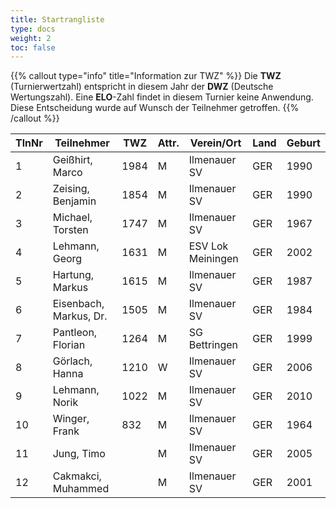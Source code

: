 ```yaml
---
title: Startrangliste
type: docs
weight: 2
toc: false
---
```


{{% callout type="info" title="Information zur TWZ" %}}
Die **TWZ** (Turnierwertzahl) entspricht in diesem Jahr der **DWZ** (Deutsche Wertungszahl). Eine **ELO**-Zahl findet in diesem Turnier keine Anwendung.  
Diese Entscheidung wurde auf Wunsch der Teilnehmer getroffen.
{{% /callout %}}

| TlnNr | Teilnehmer             | TWZ  | Attr. | Verein/Ort        | Land | Geburt |
| ----- | ---------------------- | ---- | ----- | ----------------- | ---- | ------ |
| 1     | Geißhirt, Marco        | 1984 | M     | Ilmenauer SV      | GER  | 1990   |
| 2     | Zeising, Benjamin      | 1854 | M     | Ilmenauer SV      | GER  | 1990   |
| 3     | Michael, Torsten       | 1747 | M     | Ilmenauer SV      | GER  | 1967   |
| 4     | Lehmann, Georg         | 1631 | M     | ESV Lok Meiningen | GER  | 2002   |
| 5     | Hartung, Markus        | 1615 | M     | Ilmenauer SV      | GER  | 1987   |
| 6     | Eisenbach, Markus, Dr. | 1505 | M     | Ilmenauer SV      | GER  | 1984   |
| 7     | Pantleon, Florian      | 1264 | M     | SG Bettringen     | GER  | 1999   |
| 8     | Görlach, Hanna         | 1210 | W     | Ilmenauer SV      | GER  | 2006   |
| 9     | Lehmann, Norik         | 1022 | M     | Ilmenauer SV      | GER  | 2010   |
| 10    | Winger, Frank          | 832  | M     | Ilmenauer SV      | GER  | 1964   |
| 11    | Jung, Timo             |      | M     | Ilmenauer SV      | GER  | 2005   |
| 12    | Cakmakci, Muhammed     |      | M     | Ilmenauer SV      | GER  | 2001   |
